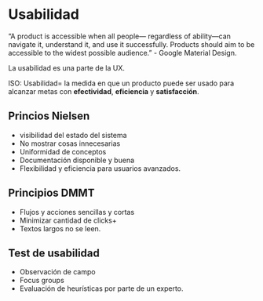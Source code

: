 # Usabilidad
“A product is accessible when all people— regardless of ability—can navigate it, understand it, and use it successfully. Products should aim to be accessible to the widest possible audience.” - Google Material Design.

La usabilidad es una parte de la UX.

ISO: Usabilidad= la medida en que un producto puede ser usado para alcanzar metas con **efectividad**, **eficiencia** y  **satisfacción**.

## Princios Nielsen
- visibilidad del estado del sistema
- No mostrar cosas innecesarias
- Uniformidad de conceptos
- Documentación disponible y buena
- Flexibilidad y eficiencia para usuarios avanzados.

## Principios DMMT
- Flujos y acciones sencillas y cortas
- Minimizar cantidad de clicks+
- Textos largos no se leen.

## Test de usabilidad
- Observación de campo
- Focus groups
- Evaluación de heurísticas por parte de un experto.